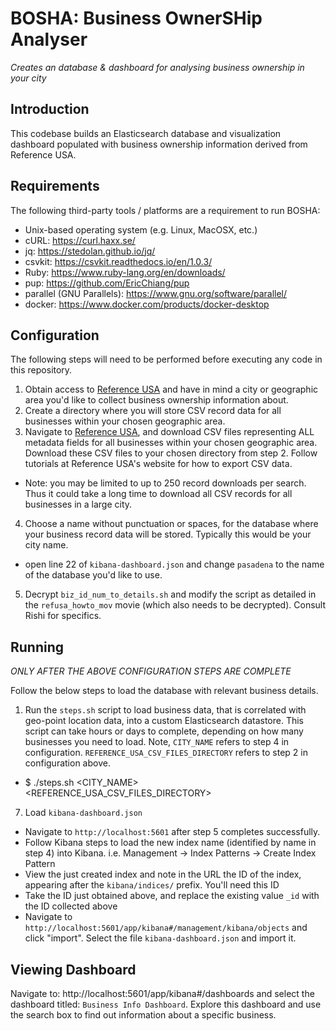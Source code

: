 # BOSHA: Business OwnerSHip Analyser

<em>Creates an database & dashboard for analysing business ownership in your city</em>

## Introduction

This codebase builds an Elasticsearch database and visualization dashboard
populated with business ownership information derived from Reference USA.

## Requirements

The following third-party tools / platforms are a requirement to run BOSHA:
- Unix-based operating system (e.g. Linux, MacOSX, etc.)
- cURL: https://curl.haxx.se/
- jq: https://stedolan.github.io/jq/
- csvkit: https://csvkit.readthedocs.io/en/1.0.3/
- Ruby: https://www.ruby-lang.org/en/downloads/
- pup: https://github.com/EricChiang/pup
- parallel (GNU Parallels): https://www.gnu.org/software/parallel/
- docker: https://www.docker.com/products/docker-desktop

## Configuration

The following steps will need to be performed before executing any code in this
repository.

1. Obtain access to [Reference USA](www.referenceusa.com) and have in mind a
city or geographic area you'd like to collect business ownership information
about.
2. Create a directory where you will store CSV record data for all businesses
within your chosen geographic area.
3. Navigate to [Reference USA](www.referenceusa.com), and download CSV files
representing ALL metadata fields for all businesses within your chosen
geographic area. Download these CSV files to your chosen directory from step 2.
Follow tutorials at Reference USA's website for how to export CSV data.
  - Note: you may be limited to up to 250 record downloads per search. Thus it
  could take a long time to download all CSV records for all businesses in a
  large city.
4. Choose a name without punctuation or spaces, for the database where your
business record data will be stored. Typically this would be your city name.
  - open line 22 of ``kibana-dashboard.json`` and change ``pasadena`` to the
  name of the database you'd like to use.
5. Decrypt ``biz_id_num_to_details.sh`` and modify the script as detailed in the
``refusa_howto_mov`` movie (which also needs to be decrypted). Consult Rishi for
specifics.

## Running

<em>ONLY AFTER THE ABOVE CONFIGURATION STEPS ARE COMPLETE</em>

Follow the below steps to load the database with relevant business details.
1. Run the ``steps.sh`` script to load
business data, that is correlated with geo-point location data, into a custom
Elasticsearch datastore. This script can take hours or days to complete,
depending on how many businesses you need to load. Note, ``CITY_NAME`` refers to
step 4 in configuration. ``REFERENCE_USA_CSV_FILES_DIRECTORY`` refers to step
2 in configuration above.
  - $ ./steps.sh <CITY_NAME> <REFERENCE_USA_CSV_FILES_DIRECTORY>
7. Load ``kibana-dashboard.json``
  - Navigate to ``http://localhost:5601`` after step 5 completes successfully.
  - Follow Kibana steps to load the new index name (identified by name in step
    4) into Kibana. i.e. Management -> Index Patterns -> Create Index Pattern
  - View the just created index and note in the URL the ID of the index,
  appearing after the ``kibana/indices/`` prefix. You'll need this ID
  - Take the ID just obtained above, and replace the existing value ``_id`` with
  the ID collected above    
  - Navigate to ``http://localhost:5601/app/kibana#/management/kibana/objects``
  and click "import". Select the file ``kibana-dashboard.json`` and import it.

## Viewing Dashboard

Navigate to: http://localhost:5601/app/kibana#/dashboards and select the
dashboard titled: ``Business Info Dashboard``. Explore this dashboard and use
the search box to find out information about a specific business.

